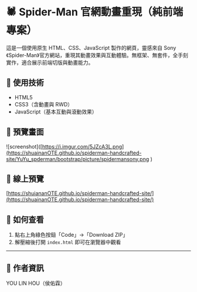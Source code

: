 # 🕷️ Spider-Man 官網動畫重現（純前端專案）

這是一個使用原生 HTML、CSS、JavaScript 製作的網頁，靈感來自 Sony《Spider-Man》官方網站，重現其動畫效果與互動體驗。無框架、無套件，全手刻實作，適合展示前端切版與動畫能力。

## 🔧 使用技術
- HTML5
- CSS3（含動畫與 RWD）
- JavaScript（基本互動與滾動效果）

## 📸 預覽畫面
![screenshot]([https://i.imgur.com/5JZcA3L.png](https://shuainanOTE.github.io/spiderman-handcrafted-site/YuYu_spderman/bootstrap/picture/spidermansony.png
)

## 🚀 線上預覽
[https://shuiananOTE.github.io/spiderman-handcrafted-site/](https://shuainanOTE.github.io/spiderman-handcrafted-site/)

## 📁 如何查看
1. 點右上角綠色按鈕「Code」→「Download ZIP」
2. 解壓縮後打開 `index.html` 即可在瀏覽器中觀看

---

## 👤 作者資訊
YOU LIN HOU（侯佑霖） 
